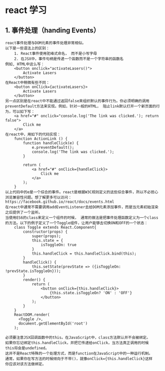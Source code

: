 # react 学习

## 1. 事件处理（handing Events）
    react事件处理与DOM元素的事件处理非常相似。
    以下是一些语法上的区别：
        1. React事件使用驼峰式命名， 而不是小写字母
        2. 在JSX中，事件句柄是传递一个函数而不是一个字符串的函数名
    例如, HTML中这么写：
        <button onclick="activateLasers()">
            Activate Lasers
        </button>
    在React中稍微有些不同：
        <button onClick={activateLasers}>
            Activate Lasers
        </button>
    另一点区别是在react中不能通过返回false来组织默认的事件行为。你必须明确的调用preventDefault方法来实现。例如，针对一般的HTML， 阻止link默认打开一个新页面的行为，可以如下写：
        <a href="#" onclick="console.log('The link was clicked.'); return false">
            Click me
        </a>
    在react中，用如下的代码实现：
        function ActionLink () {
            function handleClick(e) {
                e.preventDefault();
                console.log('The link was clicked.');
            }

            return (
                <a href="#" onClick={handleClick}>
                    Click me 
                </a>
            );
        }
    以上代码中的e是一个综合的事件。react是根据W3C规则定义的这些综合事件，所以不必担心浏览兼容性问题。想了解更多可以访问： https://facebook.github.io/react/docs/events.html
    在react中通常不需要调用addEventListener去给DOM元素添加事件，而是当元素初始渲染之后提供了一个监听。
    当使用ES6的class来定义一个组件的时候， 通常的做法是把事件处理函数定义为一个class的方法。以下的例子定义了一个Toggle组件，让用户能够去切换ON和OFF的一个状态：
        class Toggle extends React.Component{
            constructor(props) {
                super(props);
                this.state = {
                    isToggleOn: true
                }
                this.handleClick = this.handleClick.bind(this);
            }
            handleClick() {
                this.setState(prevState => ({isToggleOn: !prevState.isToggleOn}));
            }
            render() {
                return (
                    <button onClick={this.handleClick}>
                        {this.state.isToggleOn? 'ON' : 'OFF'}
                    </button>
                );
            }
        }
        ReactDOM.render(
          <Toggle />,
          document.getElementById('root')
        );
    
    必须要注意JSX回调函数中的this。在JavaScript中，class方法默认并不会被绑定。
    如果你忘记绑定this.handleClick，并把它传递给onClick，当方法真正调用的时候
    this将会是undefined。
    这并不是React特殊的一个处理方式，而是function在JavaScript中的一种运行机制。
    通常，如果你在写方法的时候倾向于不带()，就像onClick={this.handleClick}这样
    你应该对该方法做绑定。
    

